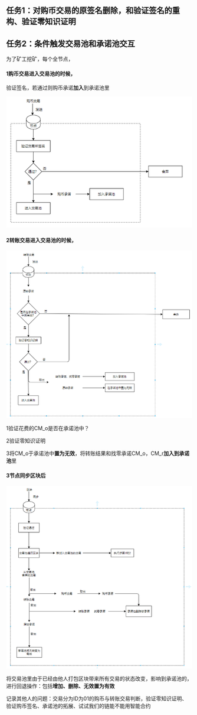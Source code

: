 ## 任务1：对购币交易的原签名删除，和验证签名的重构、验证零知识证明

## **任务2：条件触发交易池和承诺池交互**

为了矿工挖矿，每个全节点，

#### **1购币交易进入交易池的时候，**

验证签名，若通过则购币承诺**加入**到承诺池里

![](./img/ex1.png)

#### **2转账交易进入交易池的时候，**

![](./img/buy1.png)

1验证花费的CM_o是否在承诺池中？

2验证零知识证明

3将CM_o于承诺池中**置为无效**，将转账结果和找零承诺CM_o，CM_r**加入到承诺池**里

#### **3节点同步区块后**

![](./img/block1.png)

将交易池里由于已经由他人打包区块带来所有交易的状态改变，影响到承诺池的，进行回退操作：包括**增加、删除、无效置为有效**



记录其他人的问题：交易分为ID为01的购币与转账交易判断，验证零知识证明、验证购币签名、承诺池的拓展、试试我们的链能不能用智能合约